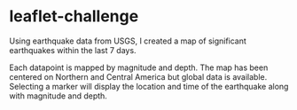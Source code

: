 # leaflet-challenge

Using earthquake data from USGS, I created a map of significant earthquakes within the last 7 days. 

Each datapoint is mapped by magnitude and depth. The map has been centered on Northern and Central America but global data is available. Selecting a marker will display the location and time of the earthquake along with magnitude and depth. 
